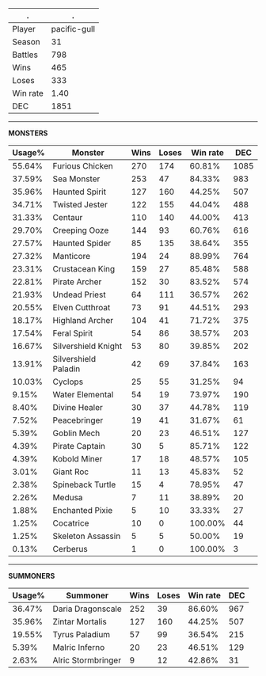 .|.
|-|-
Player|pacific-gull
Season|31
Battles|798
Wins|465
Loses|333
Win rate|1.40
DEC|1851

---
**MONSTERS**

Usage%|Monster|Wins|Loses|Win rate|DEC|
-|-|-|-|-|-|
55.64%|Furious Chicken|270|174|60.81%|1085|
37.59%|Sea Monster|253|47|84.33%|983|
35.96%|Haunted Spirit|127|160|44.25%|507|
34.71%|Twisted Jester|122|155|44.04%|488|
31.33%|Centaur|110|140|44.00%|413|
29.70%|Creeping Ooze|144|93|60.76%|616|
27.57%|Haunted Spider|85|135|38.64%|355|
27.32%|Manticore|194|24|88.99%|764|
23.31%|Crustacean King|159|27|85.48%|588|
22.81%|Pirate Archer|152|30|83.52%|574|
21.93%|Undead Priest|64|111|36.57%|262|
20.55%|Elven Cutthroat|73|91|44.51%|293|
18.17%|Highland Archer|104|41|71.72%|375|
17.54%|Feral Spirit|54|86|38.57%|203|
16.67%|Silvershield Knight|53|80|39.85%|202|
13.91%|Silvershield Paladin|42|69|37.84%|163|
10.03%|Cyclops|25|55|31.25%|94|
9.15%|Water Elemental|54|19|73.97%|190|
8.40%|Divine Healer|30|37|44.78%|119|
7.52%|Peacebringer|19|41|31.67%|61|
5.39%|Goblin Mech|20|23|46.51%|127|
4.39%|Pirate Captain|30|5|85.71%|122|
4.39%|Kobold Miner|17|18|48.57%|105|
3.01%|Giant Roc|11|13|45.83%|52|
2.38%|Spineback Turtle|15|4|78.95%|47|
2.26%|Medusa|7|11|38.89%|20|
1.88%|Enchanted Pixie|5|10|33.33%|27|
1.25%|Cocatrice|10|0|100.00%|44|
1.25%|Skeleton Assassin|5|5|50.00%|19|
0.13%|Cerberus|1|0|100.00%|3|

---
**SUMMONERS**

Usage%|Summoner|Wins|Loses|Win rate|DEC|
-|-|-|-|-|-|
36.47%|Daria Dragonscale|252|39|86.60%|967|
35.96%|Zintar Mortalis|127|160|44.25%|507|
19.55%|Tyrus Paladium|57|99|36.54%|215|
5.39%|Malric Inferno|20|23|46.51%|129|
2.63%|Alric Stormbringer|9|12|42.86%|31|
